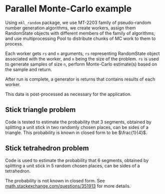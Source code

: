 # Parallel Monte-Carlo example

Using `mkl_random` package, we use MT-2203 family of pseudo-random number generation algorithms,
we create workers, assign them RandomState objects with different members of the family of algorithms,
and use multiprocessing Pool to distribute chunks of MC work to them to process.

Each worker gets `rs` and `n` arguments, `rs` representing RandomState object associated with the worker,
and `n` being the size of the problem. `rs` is used to generate samples of size `n`, perform Monte-Carlo
estimate(s) based on the sample and return.

After run is complete, a generator is returns that contains results of each worker. 

This data is post-processed as necessary for the application.

## Stick triangle problem

Code is tested to estimate the probability that 3 segments, obtained by splitting a unit stick 
in two randomly chosen places, can be sides of a triangle. This probability is known in closed form to be $\frac{1}{4}$.

## Stick tetrahedron problem

Code is used to estimate the probability that 6 segments, obtained by splitting a unit stick in 
5 random chosen places, can be sides of a tetrahedron. 

The probability is not known in closed form. See
[math.stackexchange.com/questions/351913](https://math.stackexchange.com/questions/351913/probability-that-a-stick-randomly-broken-in-five-places-can-form-a-tetrahedron) for more details.